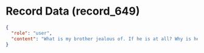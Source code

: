 # Record Data (record_649)

```json
{
  "role": "user",
  "content": "What is my brother jealous of. If he is at all? Why is he not happy for me that i didn't have to struggle like he did\n"
}
```
